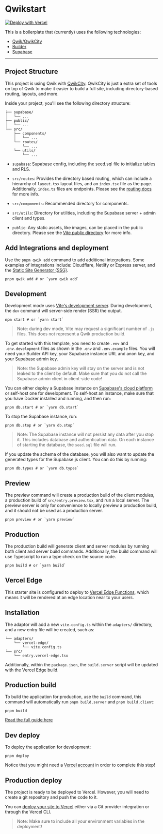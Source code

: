 # Qwikstart

[![Deploy with Vercel](https://vercel.com/button)](https://vercel.com/new/clone?repository-url=https%3A%2F%2Fgithub.com%2Fbuk0vec%2Fqwikstart&env=VITE_SUPABASE_URL,VITE_SUPABASE_ANON_KEY,VITE_BUILDER_API_KEY,SECRET_SUPABASE_SERVICE_KEY)

This is a boilerplate that (currently) uses the following technologies:

- [Qwik/QwikCity](https://qwik.builder.io/)
- [Builder](https://builder.io)
- [Supabase](https://supabase.com/)

---

## Project Structure

This project is using Qwik with [QwikCity](https://qwik.builder.io/qwikcity/overview/). QwikCity is just a extra set of tools on top of Qwik to make it easier to build a full site, including directory-based routing, layouts, and more.

Inside your project, you'll see the following directory structure:

```
├── supabase/
│   └── ...
├── public/
│   └── ...
└── src/
    ├── components/
    │   └── ...
    └── routes/
        └── ...
    └── utils/
        └── ...
```

- `supabase`: Supabase config, including the seed.sql file to initialize tables and RLS.

- `src/routes`: Provides the directory based routing, which can include a hierarchy of `layout.tsx` layout files, and an `index.tsx` file as the page. Additionally, `index.ts` files are endpoints. Please see the [routing docs](https://qwik.builder.io/qwikcity/routing/overview/) for more info.

- `src/components`: Recommended directory for components.

- `src/utils`: Directory for utilities, including the Supabase server + admin client and types.

- `public`: Any static assets, like images, can be placed in the public directory. Please see the [Vite public directory](https://vitejs.dev/guide/assets.html#the-public-directory) for more info.


## Add Integrations and deployment

Use the `pnpm qwik add` command to add additional integrations. Some examples of integrations include: Cloudflare, Netlify or Express server, and the [Static Site Generator (SSG)](https://qwik.builder.io/qwikcity/guides/static-site-generation/).

```shell
pnpm qwik add # or `yarn qwik add`
```

## Development

Development mode uses [Vite's development server](https://vitejs.dev/). During development, the `dev` command will server-side render (SSR) the output.

```shell
npm start # or `yarn start`
```

> Note: during dev mode, Vite may request a significant number of `.js` files. This does not represent a Qwik production build.

To get started with this template, you need to create `.env` and `.env.development` files as shown in the `.env` and `.env.example` files. You will need your Builder API key, your Supabase instance URL and anon key, and your Supabase admin key.

> Note: the Supabase admin key will stay on the server and is not leaked to the client by default. Make sure that you do not call the Supabase admin client in client-side code!

You can either deploy a Supabase instance on [Supabase's cloud platform](https://supabase.com) or self-host one for development. To self-host an instance, make sure that you have Docker installed and running, and then run: 

```shell
pnpm db.start # or `yarn db.start`
```

To stop the Supabase instance, run:

```shell
pnpm db.stop # or `yarn db.stop`
```

> Note: The Supabase instance will not persist any data after you stop it. This includes database and authentication data. On each instance of starting the database, the `seed.sql` file will run.

If you update the schema of the database, you will also want to update the generated types for the Supabase js client. You can do this by running:

```shell
pnpm db.types # or `yarn db.types`
```

## Preview

The preview command will create a production build of the client modules, a production build of `src/entry.preview.tsx`, and run a local server. The preview server is only for convenience to locally preview a production build, and it should not be used as a production server.

```shell
pnpm preview # or `yarn preview`
```

## Production

The production build will generate client and server modules by running both client and server build commands. Additionally, the build command will use Typescript to run a type check on the source code.

```shell
pnpm build # or `yarn build`
```

## Vercel Edge

This starter site is configured to deploy to [Vercel Edge Functions](https://vercel.com/docs/concepts/functions/edge-functions), which means it will be rendered at an edge location near to your users.

## Installation

The adaptor will add a new `vite.config.ts` within the `adapters/` directory, and a new entry file will be created, such as:

```
└── adapters/
    └── vercel-edge/
        └── vite.config.ts
└── src/
    └── entry.vercel-edge.tsx
```

Additionally, within the `package.json`, the `build.server` script will be updated with the Vercel Edge build.

## Production build

To build the application for production, use the `build` command, this command will automatically run `pnpm build.server` and `pnpm build.client`:

```shell
pnpm build
```

[Read the full guide here](https://github.com/BuilderIO/qwik/blob/main/starters/adapters/vercel-edge/README.md)

## Dev deploy

To deploy the application for development:

```shell
pnpm deploy
```

Notice that you might need a [Vercel account](https://docs.Vercel.com/get-started/) in order to complete this step!

## Production deploy

The project is ready to be deployed to Vercel. However, you will need to create a git repository and push the code to it.

You can [deploy your site to Vercel](https://vercel.com/docs/concepts/deployments/overview) either via a Git provider integration or through the Vercel CLI.

> Note: Make sure to include all your environment variables in the deployment!